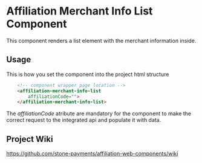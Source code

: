 # Affiliation Merchant Info List Component

This component renders a list element with the merchant information inside.

## Usage

This is how you set the component into the project html structure

```html
    <!-- component wrapper page location -->
    <affiliation-merchant-info-list
        affiliationCode="">
    </affiliation-merchant-info-list>
```

The *affiliationCode* atribute are mandatory for the component to make the correct request to the integrated api and populate it with data.

## Project Wiki

https://github.com/stone-payments/affiliation-web-components/wiki
